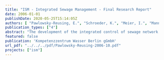 ```yaml
---
title: "ISM - Integrated Sewage Management - Final Research Report"
date: 2006-01-01
publishDate: 2020-05-25T15:14:05Z
authors: [ "Pawlowsky-Reusing, E.", "Schroeder, K.", "Meier, I.", "Mannel, R." ]
publication_types: ["4"]
abstract: "The development of the integrated control of sewage network and wastewater treatment plant has progressed during the last decade. Nevertheless, an operational implementation of the concepts for huge, complex systems has hardly been realised. That was an obvious reason to initiate the project \"Integrated Sewage Management (ISM)\". The ISM project aimed at the development of strategies for an integrated management of the Berlin sewage system consisting of sewer networks (both, combined and separate system), pump stations, pressure mains and wwtp. For these purposes a numerical model of the collection system has been built up. Those catchments have been chosen that have a significant quantity of wastewater and are connected to at least one of the three main wastewater treatment plants of Berlin (Ruhleben, Waßmannsdorf and Schönerlinde).  To enable an evaluation of total emissions it was necessary to incorporate not only catchment area and collection system but also the wwtp into the model. Furthermore, the Berlin specific transport of wastewater through pressure mains had to be considered. Both, advective pollutant transport and the limiting pressure situation had to be taken into account. An integrated model of collection system, pressure mains and wwtp has been set up for the catchment of wwtp Ruhleben for the study of a global control concept.  Those processes that were of particular importance for the control concepts or had a significant influence on the criteria (derived from the objectives) had to be simulated adequately. Hence, for the Berlin model the main attention was paid to an accurate reproduction of in-pipe storage activation and the transport of wastewater through the pressure pipes. A sufficient set of data was available to model the system structure. For process parameter estimation the necessary information was taken from the operational SCADA system. Some gaps in the data could be closed by additional measurement campaigns (Bln VII, 2001; Bln X, 2002; Heiligensee, 2003). For modelling the collection system the dynamic flow routing model InfoWorks CS of Wallingford Software Limited has been chosen due to its user-friendliness (window navigation, GIS) and comprehensiveness (pollutant load calculation, long-time simulation, spatial rainfall distribution, rtc module). A suitable approach to the simulation of the Berlin pressure mains was found to be based on EPANET 2 of the U.S. Environmental Protection Agency. The software SIMBA® 5 of ifak System GmbH has been used to simulate the dynamic treatment processes. For the activated sludge conversion part the Activated Sludge Model No. 1 (ASM 1) has been used. The three models have been coupled in sequence on the basis of simple input and output files. Further on, in the framework of three sub studies the ISM model has been applied to operational questions. The applicability of the ISM model for the assessment of the impact of the NPA control on the wwtp was tested. NPA stands for “new pump automatic (Neue Pumpen Automatik)” and signifies a control concept that is implemented in the framework of the LISA project (BWB). The inflow to wwtp Schönerlinde has been simulated for one rain event and the NPA control of the pump stations could be simulated well on the basis of the InfoWorks rtc module. Furthermore, the ISM model has been applied to evaluate a concept for a level dependant real-time control (Pegelgesteuerte Förderstromregelung) of sewage pump stations. The idea of the concept was to build an easy function that allowed continuously varying the pumpage and implicitly managing available inline storage capacities within the trunk sewers. The objective was to smooth the delivery towards the treatment plant to avoid peak loads. The evaluation showed that it is possible to manage available inline storage volume by applying the control function. But only if there is an adequate retention volume of around 60.0 m³/ha Aimp or more a significant improvement of the flow characteristic towards the wwtp is possible. Consequently, in Berlin only two catchments have the potential for the introduced control concept (Charlottenburg III und Ruhleben).  Finally, the effects and the benefit from global pump station control in comparison to local control have been studied on the basis of the integrated model. The assessment of the Berlin drainage system that was carried out before arrived at the conclusion that there is a high potential for the control of the total system. The positive rating can partly be ascribed to the high storage volume that can be activated within the trunk sewers and the high number of pump stations that are used as actuators. However, this potential is already used by locally controlling the pump stations and storing sewage in the collectors. The potential of a global control of sewage pump stations arises from the non-uniform distribution of rainfall and the non-uniform distribution of storage volumes over the system. Those conditions usually lead to a non-uniform utilisation of storage capacities and further on to sewer overflows that cannot be balanced by local control. A look on the simulated total emissions showed that concerning discharged quantities the load from the wwtp is highly dominant, since most of the time (under dry weather conditions) wwtp effluents are the only impact on the receiving water. Furthermore, the global control concept only works during rain situation and does not have an influence on dry weather effluents. Consequently, the influence of global control on yearly total emissions is marginal. Nevertheless, it could be shown that global control can avoid peak load situations at the inflow to the wwtp and consequently reduce peak loads in the effluent.  The control concepts had a significant influence on the emissions from combined sewer overflows. The reduction of sewer overflows plays a prominent role since they present a highly dynamic impact on the water body. The simulations showed that on average during periods of cso 2.5 t COD/h enter the receiving water. Compared to that load the continuous impact from the wwtp effluent was only 0.4 t COD/h. Moreover, due to the high fraction of biodegradable organic substrate the impact from combined sewer overflows is of special relevance. In contrary to the refractory COD from wwtp effluents, 60 % of the COD from combined sewer overflows are biodegradable leading to extreme oxygen depletion within the receiving water.  It could be shown that under current conditions at the wwtp (rain weather capacity of wwtp Ruhleben = 6700 l/s) a local control (= local automation) of the pump stations has an adverse effect on the performance of the sewage system. In contrary to an optimum coordination of the pump stations local control leads to an overloading of the wwtp and an increase of emissions from combined sewer overflows by 9 % (volume), 15 % (COD) and 20 % (TKN). Due to that reason the current operation  provides for manual interventions in case of rain events to coordinate the delivery of the pump stations. This necessity will persist under the LISA automation. Assuming a future upgrade of wwtp Ruhleben and an increase in rain weather capacity up to 7650 l/s, global pump station control will result in cso emissions that are 19 % (volume), 20 % (COD) and 25 % (TKN) below that under local control (= local automation).  The major deliverable of the ISM project is the model for the Berlin collection system (18 combined and 29 separate sewer systems that are connected to the three main wastewater treatment plants Ruhleben, Waßmannsdorf and Schönerlinde). The further application and maintenance of the sewer model will take place at BWB, department NA-G. The scope of studies that will be supported by the model covers operational planning as well as general, conceptual and investment planning (storage optimisation, problem of parasite water).  Concerning the implementation of the global control concept that has been developed in the framework of the ISM project first tests shall be carried out in 2006 and 2007. Therefore, the follow-up project EVA (Entscheidungshilfesystem zur Verbundsteuerung von Abwasserpumpwerken / Decision support system for global control of sewage pump stations) was planned at KWB to enable support and a further cooperation between KWB and BWB. The algorithm has to be adapted to the operational and technical boundary conditions and a detailed practical planning in terms of control engineering has to be carried out. The main prerequisite for an implementation of the introduced control concept is the technical ability of the pump stations to increase delivery beyond the value of 2 * Qd,16. Simultaneously, an authorisation is necessary to introduce a flexible regulation of the pump station’s rain weather delivery off the value of 2 * Qd,16 as demanded nowadays by the Berlin water authority. If the necessary data is available (usually given by the existing scada system of BWB) and if the used pumps can be controlled according to the above-stated technical requirements, thestudied control concept can be implemented without any further constructional investment."
featured: false
publication: 'Kompetenzzentrum Wasser Berlin gGmbH'
url_pdf: "../../../pdf/Pawlowsky-Reusing-2006-10.pdf"
projects: ["ism"]
---
```


